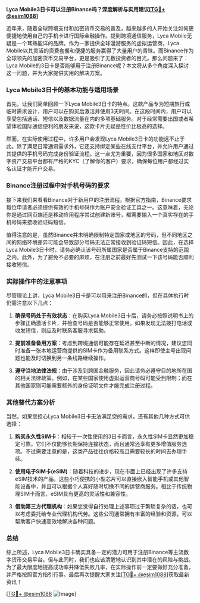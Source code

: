 **Lyca Mobile3日卡可以注册Binance吗？深度解析与实用建议[[TG💪+ @esim1088](https://t.me/s/esim1088)]**

近年来，随着全球跨境支付和加密货币交易的普及，越来越多的人开始关注如何更便捷地使用自己的手机卡进行国际金融操作。提到跨境通信服务，Lyca Mobile无疑是一个耳熟能详的品牌。作为一家提供全球漫游服务的虚拟运营商，Lyca Mobile以其灵活的资费套餐和便捷的服务赢得了大量用户的青睐。而Binance作为全球领先的加密货币交易平台，更是吸引了无数投资者的目光。那么问题来了：Lyca Mobile的3日卡是否能够用于注册Binance呢？本文将从多个角度深入探讨这一问题，并为大家提供实用的解决方案。

### Lyca Mobile3日卡的基本功能与适用场景

首先，让我们简单回顾一下Lyca Mobile3日卡的特点。这款产品专为短期旅行或临时需求设计，用户可以在购买后激活并使用3天时间。在这段时间内，用户可以享受包括通话、短信以及数据流量在内的多项基础服务。对于经常需要出国或者希望体验国际通信便利的朋友来说，这款卡片无疑是性价比极高的选择。

然而，在实际使用过程中，许多用户会发现Lyca Mobile3日卡的功能远不止于此。除了满足日常通讯需求外，它还支持绑定某些在线支付平台，并允许用户通过其提供的手机号码完成身份验证流程。这一点尤为重要，因为很多国家和地区对数字资产交易平台都有严格的KYC（了解你的客户）要求，确保每位用户都经过实名认证才能开户交易。

### Binance注册过程中对手机号码的要求

接下来我们来看看Binance对于新用户的注册流程。根据官方指南，Binance要求每位申请者必须提供有效的手机号码作为账户安全验证工具之一。这意味着，无论你是通过网页端还是移动应用程序尝试创建新账号，都需要输入一个真实存在的手机号码来接收验证码短信。

值得注意的是，虽然Binance并未明确限制特定国家或地区的号码，但不同地区之间的网络环境差异可能会导致部分号码无法正常接收到验证码短信。因此，在选择Lyca Mobile3日卡时，请务必确认该号码所属国家是否属于Binance支持的范围之内。此外，为了避免不必要的麻烦，在注册之前最好先测试一下该号码能否顺利接收短信。

### 实际操作中的注意事项

尽管理论上讲，Lyca Mobile3日卡是可以用来注册Binance的，但在具体执行时仍需注意以下几点：

1. **确保号码处于有效状态**：在购买Lyca Mobile3日卡后，请务必按照说明书上的步骤正确激活卡片，并检查号码是否能够正常使用。如果发现无法拨打电话或收发短信，则应及时联系客服寻求帮助。
   
2. **提前准备备用方案**：考虑到跨境通信可能存在延迟甚至中断的情况，建议您同时准备一张本地运营商提供的SIM卡作为备用联系方式。这样即使主号出现问题也能及时切换到另一条线路继续操作。

3. **遵守当地法律法规**：由于涉及到跨国金融服务，因此请务必遵守目的地所在国的相关法律政策。例如，在某些国家使用虚拟运营商号码可能受到限制；而在其他国家则可能需要额外的身份证明文件才能完成注册过程。

### 其他替代方案分析

当然，如果您担心Lyca Mobile3日卡无法满足您的需求，还有其他几种方式可供选择：

1. **购买永久性SIM卡**：相较于一次性使用的3日卡而言，永久性SIM卡显然更加稳定可靠。它们不仅能够长期保持连接状态，而且通常还享有更多增值服务选项。不过需要注意的是，这类产品往往价格较高且需要较长的时间去办理手续。

2. **使用电子SIM卡(eSIM)**：随着科技的进步，现在市面上已经出现了许多支持eSIM技术的产品。这些小巧便携的小型芯片可以直接嵌入智能手机或其他智能设备中，并且可以根据个人喜好随时切换不同的运营商服务。相比于传统物理SIM卡而言，eSIM具有更高的灵活性和兼容性。

3. **借助第三方代理机构**：如果您觉得自行处理上述事项过于繁琐复杂的话，也可以考虑委托给专业代理机构代劳。这些公司通常拥有丰富的经验和资源，可以帮助客户快速高效地解决各种问题。

### 总结

综上所述，Lyca Mobile3日卡确实具备一定的潜力可用于注册Binance等主流数字货币交易平台。但与此同时，我们也应该清醒地认识到其中潜在的风险与挑战。为了最大限度地提高成功率并降低失败几率，在实际操作前一定要做好充分准备，并严格按照官方指引行事。最后再次提醒大家关注[[TG💪+ @esim1088](https://t.me/s/esim1088)]获取最新资讯！

[[TG💪+ @esim1088](https://t.me/s/esim1088) ![Image](https://i.postimg.cc/4NQfJmqS/Snipaste-2025-05-13-00-14-12.png)]